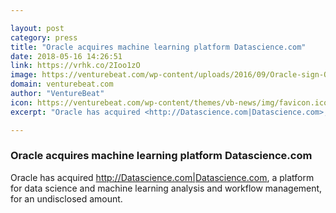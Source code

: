 ```yaml
---

layout: post
category: press
title: "Oracle acquires machine learning platform Datascience.com"
date: 2018-05-16 14:26:51
link: https://vrhk.co/2Ioo1zO
image: https://venturebeat.com/wp-content/uploads/2016/09/Oracle-sign-OpenWorld-2016-Novet.jpg?fit=2048%2C1536&strip=all
domain: venturebeat.com
author: "VentureBeat"
icon: https://venturebeat.com/wp-content/themes/vb-news/img/favicon.ico
excerpt: "Oracle has acquired <http://Datascience.com|Datascience.com>, a platform for data science and machine learning analysis and workflow management, for an undisclosed amount."

---
```


### Oracle acquires machine learning platform Datascience.com

Oracle has acquired <http://Datascience.com|Datascience.com>, a platform for data science and machine learning analysis and workflow management, for an undisclosed amount.